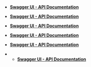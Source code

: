 - **[Swagger UI - API Documentation](http://51.79.251.86:8090/webjars/swagger-ui/index.html)**

- **[Swagger UI - API Documentation](http://51.79.251.86:8081/webjars/swagger-ui/index.html)**

- **[Swagger UI - API Documentation](http://51.79.251.86:8082/webjars/swagger-ui/index.html)**

- **[Swagger UI - API Documentation](http://51.79.251.86:8083/webjars/swagger-ui/index.html)**

- **[Swagger UI - API Documentation](http://51.79.251.86:8084/webjars/swagger-ui/index.html)**

- - **[Swagger UI - API Documentation](http://51.79.251.86:8085/webjars/swagger-ui/index.html)**
